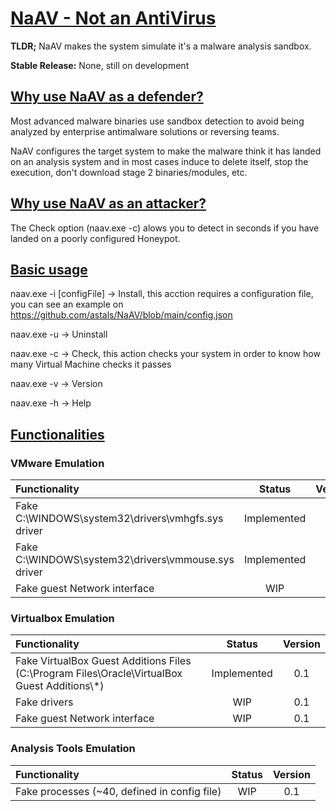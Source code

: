 # <ins>NaAV - Not an AntiVirus</ins>
**TLDR;** NaAV makes the system simulate it's a malware analysis sandbox.

**Stable Release:** None, still on development

## <ins>Why use NaAV as a defender?</ins>
Most advanced malware binaries use sandbox detection to avoid being analyzed by enterprise antimalware solutions or reversing teams.

NaAV configures the target system to make the malware think it has landed on an analysis system and in most cases induce to delete itself, stop the execution, don't download stage 2 binaries/modules, etc. 

## <ins>Why use NaAV as an attacker?</ins>

The Check option (naav.exe -c) alows you to detect in seconds if you have landed on a poorly configured Honeypot.

## <ins>Basic usage</ins>
naav.exe -i [configFile] -> Install, this acction requires a configuration file, you can see an example on https://github.com/astals/NaAV/blob/main/config.json

naav.exe -u -> Uninstall

naav.exe -c -> Check, this action checks your system in order to know how many Virtual Machine checks it passes

naav.exe -v -> Version

naav.exe -h -> Help

## <ins>Functionalities</ins>
### VMware Emulation
|Functionality | Status | Version |
|:-------------|:-------------:|:-------------:|
| Fake C:\\WINDOWS\\system32\\drivers\\vmhgfs.sys driver | Implemented | 0.1 |
| Fake C:\\WINDOWS\\system32\\drivers\\vmmouse.sys driver | Implemented | 0.1 |
| Fake guest Network interface | WIP | 0.1 |

### Virtualbox Emulation
|Functionality | Status | Version |
|:-------------|:-------------:|:-------------:|
|Fake VirtualBox Guest Additions Files (C:\\Program Files\\Oracle\\VirtualBox Guest Additions\\*)| Implemented | 0.1 |
| Fake drivers | WIP | 0.1 |
| Fake guest Network interface | WIP | 0.1 |

### Analysis Tools Emulation
|Functionality | Status | Version |
|:-------------|:-------------:|:-------------:|
| Fake processes (~40, defined in config file) | WIP | 0.1 |

